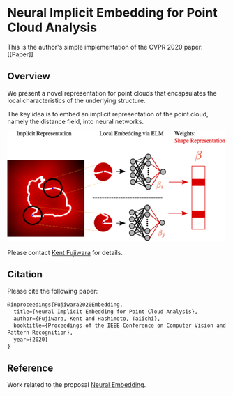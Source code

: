 # Neural Implicit Embedding for Point Cloud Analysis

This is the author's simple implementation of the CVPR 2020 paper:
 [[Paper]]    

## Overview
We present a novel representation for point clouds that encapsulates the local characteristics of the underlying structure. 

The key idea is to embed an implicit representation of the point cloud, namely the distance field, into neural networks. 

<img src='./img/fig1.png' width=500>

Please contact [Kent Fujiwara](https://kfworks.com) for details.

<!--- ## Requirements

The code requires the following:
* Python 3.6
* Keras 2.3
* CUDA 10.1
* cudnn 7
* cupy
* threading

## Usage

To run the code, simply run
```
python classify.py
```
to conduct classification on ModelNet 40 dataset. Please download the [data](https://shapenet.cs.stanford.edu/media/modelnet40_ply_hdf5_2048.zip), and modify the DATA_DIR and SAVE_DIR to the preferred locations. Please modify both train_files.txt and test_files.txt to only include file names without the extension, e.g. ply_data_train0 

and run
```
python segment.py
```
to conduct segmentation on ShapeNet Parts dataset. Please download the [data](https://shapenet.cs.stanford.edu/ericyi/shapenetcore_partanno_v0.zip) and do the same as above.

Preprocessing data into ELM requires memory space. We recommend splitting the data files into smaller batches if the processing fails.
-->
## Citation
Please cite the following paper:

	@inproceedings{Fujiwara2020Embedding,
	  title={Neural Implicit Embedding for Point Cloud Analysis},
	  author={Fujiwara, Kent and Hashimoto, Taiichi},
	  booktitle={Proceedings of the IEEE Conference on Computer Vision and Pattern Recognition},
	  year={2020}
	}
<!--- 
## License
MIT License
-->
## Reference
Work related to the proposal [Neural Embedding](https://arxiv.org/abs/1809.04820). 